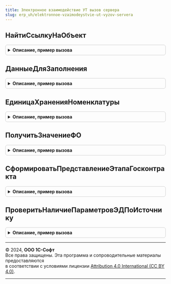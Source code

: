 ```yaml
---
title: Электронное взаимодействие УТ вызов сервера
slug: erp_uh/elektronnoe-vzaimodeystvie-ut-vyzov-servera
---
```



## НайтиСсылкуНаОбъект
<details style="margin: 1em 0; padding: 0.5em; border: 1px solid #ccc; border-radius: 6px;">

<summary style="font-weight: bold; cursor: pointer;">Описание, пример вызова</summary>

```bsl

// Находит ссылку на объект ИБ по типу, ИД и дополнительным реквизитам.
//
// Параметры:
//  ТипОбъекта - Строка - идентификатор типа объекта, который необходимо найти;
//  ИДОбъекта - Строка - идентификатор объекта заданного типа;
//  ДополнительныеРеквизиты - Структура - набор дополнительных полей объекта для поиска;
//
Функция НайтиСсылкуНаОбъект(ТипОбъекта, Экспорт
```

Пример вызова
```bsl
Результат = ЭлектронноеВзаимодействиеУТВызовСервера.НайтиСсылкуНаОбъект(ТипОбъекта, );
```
</details>

## ДанныеДляЗаполнения
<details style="margin: 1em 0; padding: 0.5em; border: 1px solid #ccc; border-radius: 6px;">

<summary style="font-weight: bold; cursor: pointer;">Описание, пример вызова</summary>

```bsl

Функция ДанныеДляЗаполнения(НоменклатураКонтрагента) Экспорт
```

Пример вызова
```bsl
Результат = ЭлектронноеВзаимодействиеУТВызовСервера.ДанныеДляЗаполнения(НоменклатураКонтрагента) 
```
</details>

## ЕдиницаХраненияНоменклатуры
<details style="margin: 1em 0; padding: 0.5em; border: 1px solid #ccc; border-radius: 6px;">

<summary style="font-weight: bold; cursor: pointer;">Описание, пример вызова</summary>

```bsl

// Для указанной номенклатуры функция возвращает единицу хранения.
//
// Параметры:
//	Номенклатура - СправочникСсылка.Номенклатура - номенклатура, для которой необходимо получить единицу хранения.
//
// Возвращаемое значение:
//	СправочникСсылка.УпаковкиЕдиницыИзмерения - единица хранения.
//
Функция ЕдиницаХраненияНоменклатуры(Знач Номенклатура) Экспорт
```

Пример вызова
```bsl
Результат = ЭлектронноеВзаимодействиеУТВызовСервера.ЕдиницаХраненияНоменклатуры(Номенклатура) 
```
</details>

## ПолучитьЗначениеФО
<details style="margin: 1em 0; padding: 0.5em; border: 1px solid #ccc; border-radius: 6px;">

<summary style="font-weight: bold; cursor: pointer;">Описание, пример вызова</summary>

```bsl

// Возвращает значение ФО.
//
// Параметры:
//  НаименованиеФО - Строка - имя ФО, значение который необходимо получить.
//
// Возвращаемое значение:
//	Булево - значение функциональной опции.
//
Функция ПолучитьЗначениеФО(НаименованиеФО) Экспорт
```

Пример вызова
```bsl
Результат = ЭлектронноеВзаимодействиеУТВызовСервера.ПолучитьЗначениеФО(НаименованиеФО) 
```
</details>

## СформироватьПредставлениеЭтапаГосконтракта
<details style="margin: 1em 0; padding: 0.5em; border: 1px solid #ccc; border-radius: 6px;">

<summary style="font-weight: bold; cursor: pointer;">Описание, пример вызова</summary>

```bsl

// Формирует представление этапа госконтракта для отображения в формах документов.
//
// Параметры:
//  Данные - Структура - данные для формирования представления:
// * НомерСтроки - Число.
// * ДатаНачала - Дата.
// * ДатаОкончания - Дата.
//
// Возвращаемое значение:
//  Строка - Представление этапа
//
Функция СформироватьПредставлениеЭтапаГосконтракта(Данные) Экспорт
```

Пример вызова
```bsl
Результат = ЭлектронноеВзаимодействиеУТВызовСервера.СформироватьПредставлениеЭтапаГосконтракта(Данные) 
```
</details>

## ПроверитьНаличиеПараметровЭДПоИсточнику
<details style="margin: 1em 0; padding: 0.5em; border: 1px solid #ccc; border-radius: 6px;">

<summary style="font-weight: bold; cursor: pointer;">Описание, пример вызова</summary>

```bsl

// Предназначена для проверки наличия параметров ЭДО по ссылке на объект учета.
//
// Параметры:
//  Источник - ЛюбаяСсылка - документ или справочник источника.
//
// Возвращаемое значение:
//  Соответствие - Результат проверки.
//
Функция ПроверитьНаличиеПараметровЭДПоИсточнику(Источник) Экспорт
```

Пример вызова
```bsl
Результат = ЭлектронноеВзаимодействиеУТВызовСервера.ПроверитьНаличиеПараметровЭДПоИсточнику(Источник) 
```
</details>

---

© 2024, **ООО 1С-Софт**  
Все права защищены. Эта программа и сопроводительные материалы предоставляются  
в соответствии с условиями лицензии [Attribution 4.0 International (CC BY 4.0)](https://creativecommons.org/licenses/by/4.0/legalcode).

---
